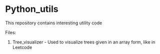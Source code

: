 # Python_utils
This repository contains interesting utility code

Files:
1. Tree_visualizer - Used to visualize trees given in an array form, like in Leetcode
